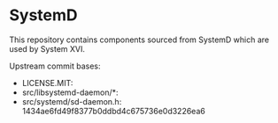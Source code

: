 # SystemD
This repository contains components sourced from SystemD which are used by
System XVI. 

Upstream commit bases:
 - LICENSE.MIT:
 - src/libsystemd-daemon/*: 
 - src/systemd/sd-daemon.h: 1434ae6fd49f8377b0ddbd4c675736e0d3226ea6
